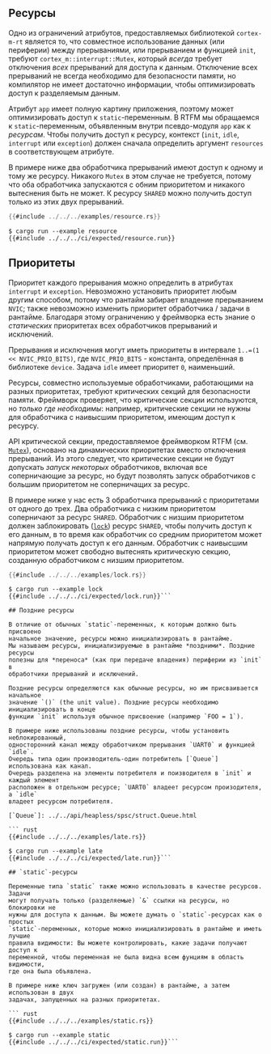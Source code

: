 ## Ресурсы

Одно из ограничений атрибутов, предоставляемых библиотекой `cortex-m-rt` является
то, что совместное использование данных (или периферии) между прерываниями,
или прерыванием и функцией `init`, требуют `cortex_m::interrupt::Mutex`, который
*всегда* требует отключения *всех* прерываний для доступа к данным. Отключение всех
прерываний не всегда необходимо для безопасности памяти, но компилятор не имеет
достаточно информации, чтобы оптимизировать доступ к разделяемым данным.

Атрибут `app` имеет полную картину приложения, поэтому может оптимизировать доступ к
`static`-переменным. В RTFM мы обращаемся к `static`-переменным, объявленным внутри
псевдо-модуля `app` как к *ресурсам*. Чтобы получить доступ к ресурсу, контекст
(`init`, `idle`, `interrupt` или `exception`) должен сначала определить
аргумент `resources` в соответствующем атрибуте.

В примере ниже два обработчика прерываний имеют доступ к одному и тому же ресурсу.
Никакого `Mutex` в этом случае не требуется, потому что оба обработчика запускаются
с обним приоритетом и никакого вытеснения быть не может.
К ресурсу `SHARED` можно получить доступ только из этих двух прерываний.

``` rust
{{#include ../../../examples/resource.rs}}
```

``` console
$ cargo run --example resource
{{#include ../../../ci/expected/resource.run}}
```

## Приоритеты

Приоритет каждого прерывания можно определить в атрибутах `interrupt` и `exception`.
Невозможно установить приоритет любым другим способом, потому что рантайм
забирает владение прерыванием `NVIC`; также невозможно изменить приоритет
обработчика / задачи в рантайме. Благодаря этому ограничению у фреймворка
есть знание о *статических* приоритетах всех обработчиков прерываний и исключений.

Прерывания и исключения могут иметь приоритеты в интервале `1..=(1 << NVIC_PRIO_BITS)`,
где `NVIC_PRIO_BITS` - константа, определённая в библиотеке `device`.
Задача `idle` имеет приоритет `0`, наименьший.

Ресурсы, совместно используемые обработчиками, работающими на разных приоритетах,
требуют критических секций для безопасности памяти. Фреймворк проверяет, что
критические секции используются, но *только где необходимы*: например,
критические секции не нужны для обработчика с наивысшим приоритетом, имеющим
доступ к ресурсу.

API критической секции, предоставляемое фреймворком RTFM (см. [`Mutex`]),
основано на динамических приоритетах вместо отключения прерываний. Из этого следует,
что критические секции не будут допускать *запуск некоторых* обработчиков,
включая все соперничающие за ресурс, но будут позволять запуск обработчиков с
большим приоритетом не соперничащих за ресурс.

[`Mutex`]: ../../api/rtfm/trait.Mutex.html

В примере ниже у нас есть 3 обработчика прерываний с приоритетами от одного
до трех. Два обработчика с низким приоритетом соперничают за ресурс `SHARED`.
Обработчик с низшим приоритетом должен заблокировать ([`lock`]) ресурс
`SHARED`, чтобы получить доступ к его данным, в то время как обработчик со
средним приоритетом может напрямую получать доступ к его данным. Обработчик
с наивысшим приоритетом может свободно вытеснять критическую секцию,
созданную обработчиком с низшим приоритетом.

[`lock`]: ../../api/rtfm/trait.Mutex.html#method.lock

``` rust
{{#include ../../../examples/lock.rs}}
```

``` console
$ cargo run --example lock
{{#include ../../../ci/expected/lock.run}}```

## Поздние ресурсы

В отличие от обычных `static`-переменных, к которым должно быть присвоено
начальное значение, ресурсы можно инициализировать в рантайме.
Мы называем ресурсы, инициализируемые в рантайме *поздними*. Поздние ресурсы
полезны для *переноса* (как при передаче владения) периферии из `init` в
обработчики прерываний и исключений.

Поздние ресурсы определяются как обычные ресурсы, но им присваивается начальное
значение `()` (the unit value). Поздние ресурсы необходимо инициализировать в конце
функции `init` используя обычное присвоение (например `FOO = 1`).

В примере ниже использованы поздние ресурсы, чтобы установить неблокированный,
односторонний канал между обработчиком прерывания `UART0` и функцией `idle`.
Очередь типа один производитель-один потребитель [`Queue`] использована как канал.
Очередь разделена на элементы потребителя и поизводителя в `init` и каждый элемент
расположен в отдельном ресурсе; `UART0` владеет ресурсом произодителя, а `idle`
владеет ресурсом потребителя.

[`Queue`]: ../../api/heapless/spsc/struct.Queue.html

``` rust
{{#include ../../../examples/late.rs}}
```

``` console
$ cargo run --example late
{{#include ../../../ci/expected/late.run}}```

## `static`-ресурсы

Переменные типа `static` также можно использовать в качестве ресурсов. Задачи
могут получать только (разделяемые) `&` ссылки на ресурсы, но блокировки не
нужны для доступа к данным. Вы можете думать о `static`-ресурсах как о простых
`static`-переменных, которые можно инициализировать в рантайме и иметь лучшие
правила видимости: Вы можете контролировать, какие задачи получают доступ к
переменной, чтобы переменная не была видна всем фунциям в область видимости,
где она была объявлена.

В примере ниже ключ загружен (или создан) в рантайме, а затем использован в двух
задачах, запущенных на разных приоритетах.

``` rust
{{#include ../../../examples/static.rs}}
```

``` console
$ cargo run --example static
{{#include ../../../ci/expected/static.run}}```

